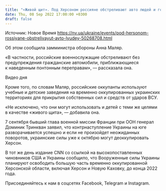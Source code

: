 ```yaml
---
title: "«Живой щит». Под Херсоном россияне обстреливают авто людей и готовят провокацию с детьми — Минобороны"
date: Thu, 08 Sep 2022 17:00:00 +0300
draft: false
---
```

Источник: Новое Время https://nv.ua/ukraine/events/pod-hersonom-rossiyane-obstrelivayut-avto-lyudey-50268708.html


 Об этом сообщила замминистра обороны Анна Маляр.

«В частности, российские военнослужащие обстреливают без предупреждения гражданские автомобили, приближающиеся к наведенным понтонным переправам», — рассказала она.

 Видео дня   

Кроме того, по словам Маляр, российские оккупанты используют учебные и детские заведения на временно оккупированных украинских территориях для прикрытия собственных сил и средств от ударов ВСУ.

«Не исключено, что они могут использовать и детей с теми же целями в качестве «живого щита», — добавила она.

 7 сентября бывший глава военной миссии Франции при ООН генерал Доминик Тринкван заявил, что контрнаступление Украины на юге разворачивается успешно и если не произойдет неожиданных поворотов, украинские силы уже к октябрю могут деоккупировать Херсон.

 В тот же день издание CNN со ссылкой на высокопоставленных чиновников США и Украины сообщило, что Вооруженные силы Украины планируют освободить большую часть временно оккупированной Херсонской области, включая Херсон и Новую Каховку, до конца 2022 года.

Присоединяйтесь к нам в соцсетях Facebook, Telegram и Instagram.
